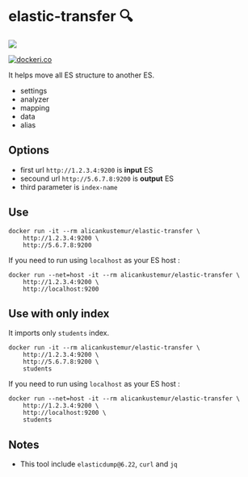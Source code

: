 elastic-transfer 🔍
==================

![](img/elastic-transfer.gif)

[![dockeri.co](https://dockeri.co/image/alicankustemur/elastic-transfer)](https://hub.docker.com/r/alicankustemur/elastic-transfer)

It helps move all ES structure to another ES.
- settings
- analyzer
- mapping
- data
- alias

## Options

- first url `http://1.2.3.4:9200` is **input** ES
- secound url `http://5.6.7.8:9200` is **output** ES
- third parameter is `index-name`

## Use

```docker
docker run -it --rm alicankustemur/elastic-transfer \
    http://1.2.3.4:9200 \
    http://5.6.7.8:9200
```

If you need to run using `localhost` as your ES host :

```docker
docker run --net=host -it --rm alicankustemur/elastic-transfer \
    http://1.2.3.4:9200 \
    http://localhost:9200
```

## Use with only index

It imports only `students` index.

```docker
docker run -it --rm alicankustemur/elastic-transfer \
    http://1.2.3.4:9200 \
    http://5.6.7.8:9200 \
    students
```

If you need to run using `localhost` as your ES host :

```docker
docker run --net=host -it --rm alicankustemur/elastic-transfer \
    http://1.2.3.4:9200 \
    http://localhost:9200 \
    students
```

## Notes
- This tool include `elasticdump@6.22`, `curl` and `jq`
